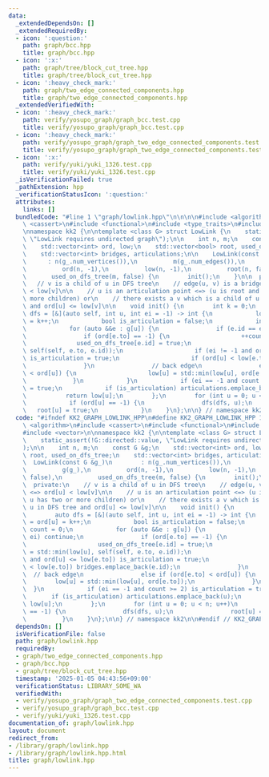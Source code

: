 ```yaml
---
data:
  _extendedDependsOn: []
  _extendedRequiredBy:
  - icon: ':question:'
    path: graph/bcc.hpp
    title: graph/bcc.hpp
  - icon: ':x:'
    path: graph/tree/block_cut_tree.hpp
    title: graph/tree/block_cut_tree.hpp
  - icon: ':heavy_check_mark:'
    path: graph/two_edge_connected_components.hpp
    title: graph/two_edge_connected_components.hpp
  _extendedVerifiedWith:
  - icon: ':heavy_check_mark:'
    path: verify/yosupo_graph/graph_bcc.test.cpp
    title: verify/yosupo_graph/graph_bcc.test.cpp
  - icon: ':heavy_check_mark:'
    path: verify/yosupo_graph/graph_two_edge_connected_components.test.cpp
    title: verify/yosupo_graph/graph_two_edge_connected_components.test.cpp
  - icon: ':x:'
    path: verify/yuki/yuki_1326.test.cpp
    title: verify/yuki/yuki_1326.test.cpp
  _isVerificationFailed: true
  _pathExtension: hpp
  _verificationStatusIcon: ':question:'
  attributes:
    links: []
  bundledCode: "#line 1 \"graph/lowlink.hpp\"\n\n\n\n#include <algorithm>\n#include\
    \ <cassert>\n#include <functional>\n#include <type_traits>\n#include <vector>\n\
    \nnamespace kk2 {\n\ntemplate <class G> struct LowLink {\n    static_assert(!G::directed::value,\
    \ \"LowLink requires undirected graph\");\n\n    int n, m;\n    const G &g;\n\
    \    std::vector<int> ord, low;\n    std::vector<bool> root, used_on_dfs_tree;\n\
    \    std::vector<int> bridges, articulations;\n\n    LowLink(const G &g_)\n  \
    \      : n(g_.num_vertices()),\n          m(g_.num_edges()),\n          g(g_),\n\
    \          ord(n, -1),\n          low(n, -1),\n          root(n, false),\n   \
    \       used_on_dfs_tree(m, false) {\n        init();\n    }\n\n  private:\n \
    \   // v is a child of u in DFS tree\n    // edge(u, v) is a bridge <=> ord[u]\
    \ < low[v]\n\n    // u is an articulation point <=> (u is root and u has two or\
    \ more children) or\n    // there exists a v which is a child of u in DFS tree\
    \ and ord[u] <= low[v]\n\n    void init() {\n        int k = 0;\n        auto\
    \ dfs = [&](auto self, int u, int ei = -1) -> int {\n            low[u] = ord[u]\
    \ = k++;\n            bool is_articulation = false;\n            int count = 0;\n\
    \            for (auto &&e : g[u]) {\n                if (e.id == ei) continue;\n\
    \                if (ord[e.to] == -1) {\n                    ++count;\n      \
    \              used_on_dfs_tree[e.id] = true;\n                    low[u] = std::min(low[u],\
    \ self(self, e.to, e.id));\n                    if (ei != -1 and ord[u] <= low[e.to])\
    \ is_articulation = true;\n                    if (ord[u] < low[e.to]) bridges.emplace_back(e.id);\n\
    \                }\n                // back edge\n                else if (ord[e.to]\
    \ < ord[u]) {\n                    low[u] = std::min(low[u], ord[e.to]);\n   \
    \             }\n            }\n            if (ei == -1 and count >= 2) is_articulation\
    \ = true;\n            if (is_articulation) articulations.emplace_back(u);\n \
    \           return low[u];\n        };\n        for (int u = 0; u < n; u++)\n\
    \            if (ord[u] == -1) {\n                dfs(dfs, u);\n             \
    \   root[u] = true;\n            }\n    }\n};\n\n} // namespace kk2\n\n\n"
  code: "#ifndef KK2_GRAPH_LOWLINK_HPP\n#define KK2_GRAPH_LOWLINK_HPP 1\n\n#include\
    \ <algorithm>\n#include <cassert>\n#include <functional>\n#include <type_traits>\n\
    #include <vector>\n\nnamespace kk2 {\n\ntemplate <class G> struct LowLink {\n\
    \    static_assert(!G::directed::value, \"LowLink requires undirected graph\"\
    );\n\n    int n, m;\n    const G &g;\n    std::vector<int> ord, low;\n    std::vector<bool>\
    \ root, used_on_dfs_tree;\n    std::vector<int> bridges, articulations;\n\n  \
    \  LowLink(const G &g_)\n        : n(g_.num_vertices()),\n          m(g_.num_edges()),\n\
    \          g(g_),\n          ord(n, -1),\n          low(n, -1),\n          root(n,\
    \ false),\n          used_on_dfs_tree(m, false) {\n        init();\n    }\n\n\
    \  private:\n    // v is a child of u in DFS tree\n    // edge(u, v) is a bridge\
    \ <=> ord[u] < low[v]\n\n    // u is an articulation point <=> (u is root and\
    \ u has two or more children) or\n    // there exists a v which is a child of\
    \ u in DFS tree and ord[u] <= low[v]\n\n    void init() {\n        int k = 0;\n\
    \        auto dfs = [&](auto self, int u, int ei = -1) -> int {\n            low[u]\
    \ = ord[u] = k++;\n            bool is_articulation = false;\n            int\
    \ count = 0;\n            for (auto &&e : g[u]) {\n                if (e.id ==\
    \ ei) continue;\n                if (ord[e.to] == -1) {\n                    ++count;\n\
    \                    used_on_dfs_tree[e.id] = true;\n                    low[u]\
    \ = std::min(low[u], self(self, e.to, e.id));\n                    if (ei != -1\
    \ and ord[u] <= low[e.to]) is_articulation = true;\n                    if (ord[u]\
    \ < low[e.to]) bridges.emplace_back(e.id);\n                }\n              \
    \  // back edge\n                else if (ord[e.to] < ord[u]) {\n            \
    \        low[u] = std::min(low[u], ord[e.to]);\n                }\n          \
    \  }\n            if (ei == -1 and count >= 2) is_articulation = true;\n     \
    \       if (is_articulation) articulations.emplace_back(u);\n            return\
    \ low[u];\n        };\n        for (int u = 0; u < n; u++)\n            if (ord[u]\
    \ == -1) {\n                dfs(dfs, u);\n                root[u] = true;\n  \
    \          }\n    }\n};\n\n} // namespace kk2\n\n#endif // KK2_GRAPH_LOWLINK_HPP\n"
  dependsOn: []
  isVerificationFile: false
  path: graph/lowlink.hpp
  requiredBy:
  - graph/two_edge_connected_components.hpp
  - graph/bcc.hpp
  - graph/tree/block_cut_tree.hpp
  timestamp: '2025-01-05 04:43:56+09:00'
  verificationStatus: LIBRARY_SOME_WA
  verifiedWith:
  - verify/yosupo_graph/graph_two_edge_connected_components.test.cpp
  - verify/yosupo_graph/graph_bcc.test.cpp
  - verify/yuki/yuki_1326.test.cpp
documentation_of: graph/lowlink.hpp
layout: document
redirect_from:
- /library/graph/lowlink.hpp
- /library/graph/lowlink.hpp.html
title: graph/lowlink.hpp
---
```

